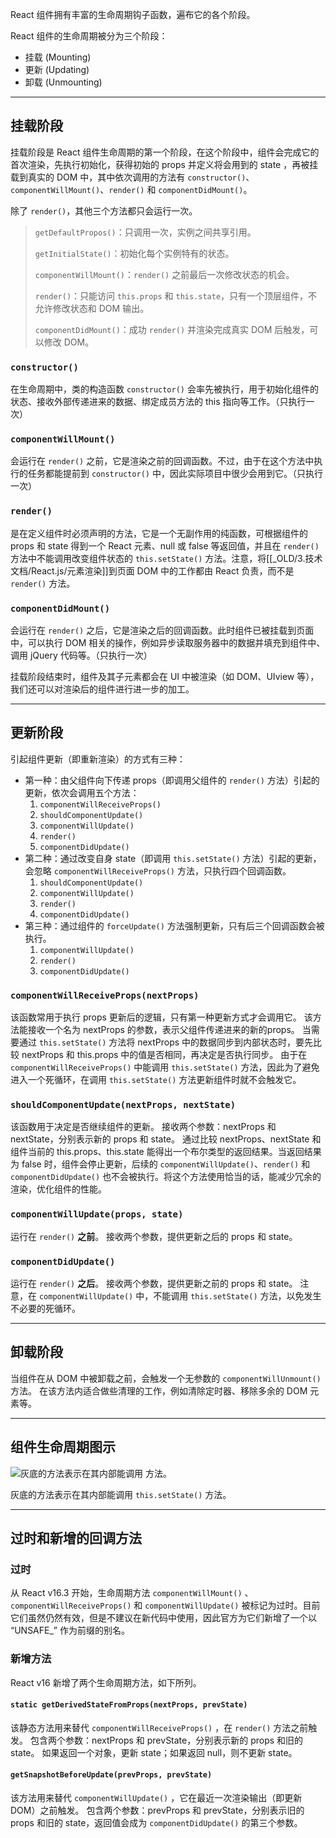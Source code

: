 React 组件拥有丰富的生命周期钩子函数，遍布它的各个阶段。

React 组件的生命周期被分为三个阶段：
 - 挂载 (Mounting)
 - 更新 (Updating) 
 - 卸载 (Unmounting)

---

## 挂载阶段

挂载阶段是 React 组件生命周期的第一个阶段，在这个阶段中，组件会完成它的首次渲染，先执行初始化，获得初始的 props 并定义将会用到的 state ，再被挂载到真实的 DOM 中，其中依次调用的方法有 `constructor()`、`componentWillMount()`、`render()` 和 `componentDidMount()`。

除了 `render()`，其他三个方法都只会运行一次。

> `getDefaultPropos()`：只调用一次，实例之间共享引用。
> 
> `getInitialState()`：初始化每个实例特有的状态。
> 
> `componentWillMount()`：`render()` 之前最后一次修改状态的机会。
> 
> `render()`：只能访问 `this.props` 和 `this.state`，只有一个顶层组件，不允许修改状态和 DOM 输出。
> 
> `componentDidMount()`：成功 `render()` 并渲染完成真实 DOM 后触发，可以修改 DOM。

### `constructor()`

在生命周期中，类的构造函数 `constructor()` 会率先被执行，用于初始化组件的状态、接收外部传递进来的数据、绑定成员方法的 this 指向等工作。（只执行一次）

### `componentWillMount()`

会运行在 `render()` 之前，它是渲染之前的回调函数。不过，由于在这个方法中执行的任务都能提前到 `constructor()` 中，因此实际项目中很少会用到它。（只执行一次）

### `render()`

是在定义组件时必须声明的方法，它是一个无副作用的纯函数，可根据组件的 props 和 state 得到一个 React 元素、null 或 false 等返回值，并且在 `render()` 方法中不能调用改变组件状态的 `this.setState()` 方法。注意，将[[_OLD/3.技术文档/React.js/元素渲染]]到页面 DOM 中的工作都由 React 负责，而不是 `render()` 方法。

### `componentDidMount()`

会运行在 `render()` 之后，它是渲染之后的回调函数。此时组件已被挂载到页面中，可以执行 DOM 相关的操作，例如异步读取服务器中的数据并填充到组件中、调用 jQuery 代码等。（只执行一次）

挂载阶段结束时，组件及其子元素都会在 UI 中被渲染（如 DOM、UIview 等），我们还可以对渲染后的组件进行进一步的加工。

---

## 更新阶段

引起组件更新（即重新渲染）的方式有三种：

-   第一种：由父组件向下传递 props（即调用父组件的 `render()` 方法）引起的更新，依次会调用五个方法：
    1.  `componentWillReceiveProps()`
    2.  `shouldComponentUpdate()`
    3.  `componentWillUpdate()`
    4.  `render()`
    5.  `componentDidUpdate()`
-   第二种：通过改变自身 state（即调用 `this.setState()` 方法）引起的更新，会忽略 `componentWillReceiveProps()` 方法，只执行四个回调函数。
    1.  `shouldComponentUpdate()`
    2.  `componentWillUpdate()`
    3.  `render()`
    4.  `componentDidUpdate()`
-   第三种：通过组件的 `forceUpdate()` 方法强制更新，只有后三个回调函数会被执行。
    1.  `componentWillUpdate()`
    2.  `render()`
    3.  `componentDidUpdate()`

### `componentWillReceiveProps(nextProps)`

该函数常用于执行 props 更新后的逻辑，只有第一种更新方式才会调用它。
该方法能接收一个名为 nextProps 的参数，表示父组件传递进来的新的props。
当需要通过 `this.setState()` 方法将 nextProps 中的数据同步到内部状态时，要先比较 nextProps 和 this.props 中的值是否相同，再决定是否执行同步。
由于在 `componentWillReceiveProps()` 中能调用 `this.setState()` 方法，因此为了避免进入一个死循环，在调用 `this.setState()` 方法更新组件时就不会触发它。

### `shouldComponentUpdate(nextProps, nextState)`

该函数用于决定是否继续组件的更新。
接收两个参数：nextProps 和 nextState，分别表示新的 props 和 state。
通过比较 nextProps、nextState 和组件当前的 this.props、this.state 能得出一个布尔类型的返回结果。当返回结果为 false 时，组件会停止更新，后续的 `componentWillUpdate()`、`render()` 和 `componentDidUpdate()` 也不会被执行。将这个方法使用恰当的话，能减少冗余的渲染，优化组件的性能。

### `componentWillUpdate(props, state)`

运行在 `render()` **之前**。
接收两个参数，提供更新之后的 props 和 state。

### `componentDidUpdate()`

运行在 `render()` **之后**。
接收两个参数，提供更新之前的 props 和 state。
注意，在 `componentWillUpdate()` 中，不能调用 `this.setState()` 方法，以免发生不必要的死循环。

---

## 卸载阶段

当组件在从 DOM 中被卸载之前，会触发一个无参数的 `componentWillUnmount()` 方法。
在该方法内适合做些清理的工作，例如清除定时器、移除多余的 DOM 元素等。

---

## 组件生命周期图示

![灰底的方法表示在其内部能调用  方法。](https://img-blog.csdnimg.cn/img_convert/205a5915c212fe14da5f83e41a044f29.png)

灰底的方法表示在其内部能调用 `this.setState()` 方法。

---

## 过时和新增的回调方法

### 过时

从 React v16.3 开始，生命周期方法 `componentWillMount()` 、`componentWillReceiveProps()` 和 `componentWillUpdate()` 被标记为过时。目前它们虽然仍然有效，但是不建议在新代码中使用，因此官方为它们新增了一个以 “UNSAFE_” 作为前缀的别名。

### 新增方法

React v16 新增了两个生命周期方法，如下所列。

#### `static getDerivedStateFromProps(nextProps, prevState)`

该静态方法用来替代 `componentWillReceiveProps()` ，在 `render()` 方法之前触发。
包含两个参数：nextProps 和 prevState，分别表示新的 props 和旧的 state。
如果返回一个对象，更新 state；如果返回 null，则不更新 state。

#### `getSnapshotBeforeUpdate(prevProps, prevState)`

该方法用来替代 `componentWillUpdate()` ，它在最近一次渲染输出（即更新DOM）之前触发。
包含两个参数：prevProps 和 prevState，分别表示旧的 props 和旧的 state，返回值会成为 `componentDidUpdate()` 的第三个参数。